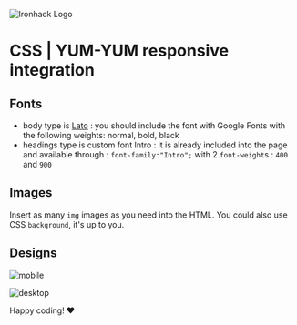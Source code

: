 ![Ironhack Logo](https://i.imgur.com/1QgrNNw.png)

# CSS | YUM-YUM responsive integration

## Fonts

- body type is [Lato](https://fonts.google.com/specimen/Lato) : you should include the font with Google Fonts with the following weights: normal, bold, black
- headings type is custom font Intro : it is already included into the page and available through : `font-family:"Intro";` with 2 `font-weight`s : `400` and `900`

## Images

Insert as many `img` images as you need into the HTML. You could also use CSS `background`, it's up to you.

## Designs

![mobile](https://s3-us-west-2.amazonaws.com/s.cdpn.io/67030/19_Yum-Yum_home_mobile.jpg)

![desktop](https://s3-us-west-2.amazonaws.com/s.cdpn.io/67030/05_Yum-Yum_home.jpg?v2)

Happy coding! ❤️
